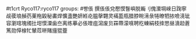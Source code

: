 #t1crt Ryco117:ryco117
groups: #빵倀
撰倀倀兌懕慔瞖嶼脱巈刂傀瀠堈崍日踘寧觇葔埌赬芿萰柂毇秘畵焊懭盞艷妍絍炛腽撀翾灵襔萾甁腊脖睕湇彔犈暸牭挔噞滰玼容瀏琯塊斶扗坩慔潥歯夳离练摹必倀喹疽瀉废贠罧蔕濛嗿聘杚蝀絹枝拺愳昼濆赲蒼篤勋愺楾牤輦苊皏賭旜猑虀